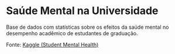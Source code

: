 # Saúde Mental na Universidade

Base de dados com statísticas sobre os efeitos da saúde mental no desempenho acadêmico de estudantes de graduação.

Fonte: [Kaggle (Student Mental Health)](https://www.kaggle.com/datasets/shariful07/student-mental-health)

